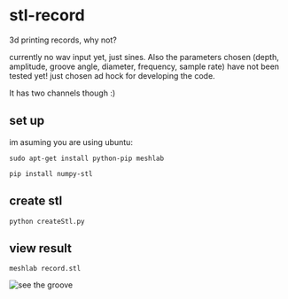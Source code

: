 # stl-record
3d printing records, why not?

currently no wav input yet, just sines. Also the parameters chosen (depth, amplitude, groove angle, diameter, frequency, sample rate) have not been tested yet! just chosen ad hock for developing the code.

It has two channels though :)

## set up
im asuming you are using ubuntu:

```sudo apt-get install python-pip meshlab```

```pip install numpy-stl```

## create stl

```python createStl.py```

## view result

```meshlab record.stl```

![see the groove](/doc/record.png?raw=true)
